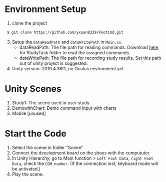 # Environment Setup
1. clone the project
  ``` bash
   $ git clone https://github.com/yxuan0329/FootCmd.git 
   ```
3. Setup the ``dataReadPath`` and ``dataWritePath`` in ``Main.cs``.
   - dataReadPath: The file path for reading commands. Download [here](https://drive.google.com/drive/folders/1SjdnZ_SQujV934D3puRcmUeQoZlC5MSC?usp=sharing) for StudyTask folder to read the assigned commands.
   - dataWritePath: The file path for recording study results. Set this path out of unity project is suggested.
4. Unity version: 2019.4.38f1, no Oculus environment yet.

# Unity Scenes
1. Study1: The scene used in user study
2. DemowithChart: Demo command input with charts
3. Mobile [unused]

# Start the Code
1. Select the scene in folder "Scene"
2. Connect the development board on the shoes with the compututer.
3. In Unity Hierarchy, go to Main function > ``Left Foot Data``, ``right Foot Data``, check the ``COM number``.
   (If the connection lost, keyboard mode will be activated.)
5. Play the scene.

   
